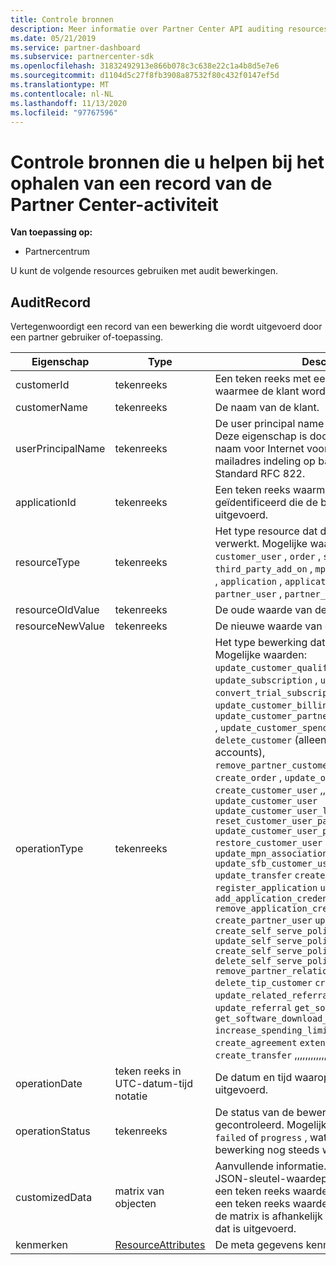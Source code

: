 ```yaml
---
title: Controle bronnen
description: Meer informatie over Partner Center API auditing resources, zoals AuditRecord, die u kunt gebruiken om een record van de Partner Center-activiteit op te halen.
ms.date: 05/21/2019
ms.service: partner-dashboard
ms.subservice: partnercenter-sdk
ms.openlocfilehash: 31832492913e866b078c3c638e22c1a4b8d5e7e6
ms.sourcegitcommit: d1104d5c27f8fb3908a87532f80c432f0147ef5d
ms.translationtype: MT
ms.contentlocale: nl-NL
ms.lasthandoff: 11/13/2020
ms.locfileid: "97767596"
---
```

# <a name="auditing-resources-that-help-you-get-a-record-of-partner-center-activity"></a>Controle bronnen die u helpen bij het ophalen van een record van de Partner Center-activiteit

**Van toepassing op:**

- Partnercentrum

U kunt de volgende resources gebruiken met audit bewerkingen.

## <a name="auditrecord"></a>AuditRecord

Vertegenwoordigt een record van een bewerking die wordt uitgevoerd door een partner gebruiker of-toepassing.

| Eigenschap | Type | Description |
| --- | --- | ---|
| customerId | tekenreeks | Een teken reeks met een GUID-indeling waarmee de klant wordt geïdentificeerd. |
| customerName | tekenreeks | De naam van de klant. |
| userPrincipalName | tekenreeks | De user principal name of de gebruikers-id. Deze eigenschap is doorgaans een aanmeldings naam voor Internet voor een gebruiker in een e-mailadres indeling op basis van Internet Standard RFC 822. |
| applicationId | tekenreeks | Een teken reeks waarmee de toepassing wordt geïdentificeerd die de bewerking heeft uitgevoerd. |
| resourceType | tekenreeks | Het type resource dat door de bewerking wordt verwerkt. Mogelijke waarden: `customer` , `customer_user` , `order` , `subscription` , `license` , `third_party_add_on` , `mpn_association` , `transfer` , `application` , `application_credential` , `partner_user` , `partner_relationship` . |
| resourceOldValue | tekenreeks | De oude waarde van de resource. |
| resourceNewValue | tekenreeks | De nieuwe waarde van de resource. |
| operationType | tekenreeks | Het type bewerking dat wordt uitgevoerd. Mogelijke waarden: `update_customer_qualification` , `update_subscription` , `upgrade_subscription` , `convert_trial_subscription` , `add_customer` , `update_customer_billing_profile` , `update_customer_partner_contract_company_name` , `update_customer_spending_budget` , `delete_customer` (alleen voor sandbox-integratie accounts), `remove_partner_customer_relationship` , `create_order` , `update_order` , `create_customer_user` ,, `delete_customer_user` , `update_customer_user` `update_customer_user_licenses` `reset_customer_user_password` `update_customer_user_principal_name` `restore_customer_user` `create_mpn_association` `update_mpn_association` `update_sfb_customer_user_licenses` `update_transfer` `create_partner_relationship` `register_application` `unregister_application` `add_application_credential` `remove_application_credential` `create_partner_user` `update_partner_user` `create_self_serve_policy` `update_self_serve_policy` `create_self_serve_policy` `delete_self_serve_policy` `remove_partner_relationship` `delete_tip_customer` `create_related_referral` `update_related_referral` `create_referral` `update_referral` `get_software_key` `get_software_download_link` `increase_spending_limit` `ready_invoice` `create_agreement` `extend_relationship` `create_transfer` ,,,,,,,,,,,,,,,,,,,,,,,,,,,,,,,,,,,,,,,,,,,,,,. |
| operationDate | teken reeks in UTC-datum-tijd notatie | De datum en tijd waarop de bewerking is uitgevoerd. |
| operationStatus | tekenreeks | De status van de bewerking die wordt gecontroleerd. Mogelijke waarden: `succeeded` , `failed` of `progress` , wat betekent dat de bewerking nog steeds wordt uitgevoerd. |
| customizedData  | matrix van objecten | Aanvullende informatie. Elk object bevat twee JSON-sleutel-waardeparen: de eerste is `key` en een teken reeks waarde, de tweede is `value` en een teken reeks waarde. Het aantal objecten in de matrix is afhankelijk van het type bewerking dat is uitgevoerd. |
| kenmerken | [ResourceAttributes](utility-resources.md#resourceattributes) | De meta gegevens kenmerken. |
